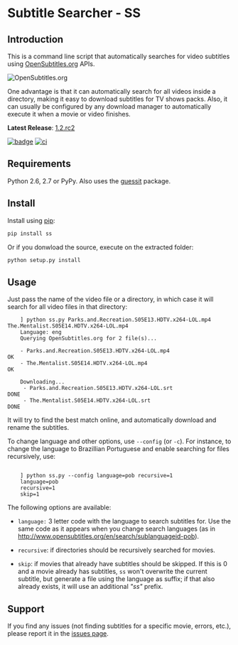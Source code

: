 # Subtitle Searcher - SS #

## Introduction ##

This is a command line script that automatically searches for video 
subtitles using [OpenSubtitles.org](http://www.opensubtitles.org ) APIs.

![OpenSubtitles.org](http://static.opensubtitles.org/gfx/logo-transparent.png)

One advantage is that it can automatically search for all videos inside a directory, making it 
easy to download subtitles for TV shows packs. Also, it can usually be configured by any download 
manager to automatically execute it when a movie or video finishes.

**Latest Release**: [1.2.rc2](https://github.com/nicoddemus/ss/releases/tag/1.2.rc2)

[![badge](https://pypip.in/d/ss/badge.png)](https://crate.io/packages/ss) [![ci](https://secure.travis-ci.org/nicoddemus/ss.png?branch=master)](https://travis-ci.org/nicoddemus/ss)

## Requirements ##

Python 2.6, 2.7 or PyPy.
Also uses the [guessit](https://github.com/wackou/guessit) package.

## Install ##

Install using [pip](http://www.pip-installer.org):

```bash
pip install ss
```

Or if you donwload the source, execute on the extracted folder:

```bash
python setup.py install
```

## Usage ##

Just pass the name of the video file or a directory, in which case it will
search for all video files in that directory:

```
    ] python ss.py Parks.and.Recreation.S05E13.HDTV.x264-LOL.mp4 The.Mentalist.S05E14.HDTV.x264-LOL.mp4
    Language: eng
    Querying OpenSubtitles.org for 2 file(s)...
    
    - Parks.and.Recreation.S05E13.HDTV.x264-LOL.mp4                       OK
    - The.Mentalist.S05E14.HDTV.x264-LOL.mp4                              OK
    
    Downloading...
     - Parks.and.Recreation.S05E13.HDTV.x264-LOL.srt                      DONE
     - The.Mentalist.S05E14.HDTV.x264-LOL.srt                             DONE
``` 

It will try to find the best match online, and automatically download and rename the subtitles.

To change language and other options, use `--config` (or `-c`). For instance, to change 
the language to Brazillian Portuguese and enable searching for files recursively, use:

```

    ] python ss.py --config language=pob recursive=1
    language=pob
    recursive=1
    skip=1
```

The following options are available:

* `language:` 3 letter code with the language to search subtitles for. Use the same code as it 
  appears when you change search languages (as in http://www.opensubtitles.org/en/search/sublanguageid-pob).

* `recursive`: if directories should be recursively searched for movies.

* `skip`: if movies that already have subtitles should be skipped. If this is 0 and a movie 
  already has subtitles, `ss` won't overwrite the current subtitle, but generate a file using
  the language as suffix; if that also already exists, it will use an additional *"ss"* prefix.


## Support ##

If you find any issues (not finding subtitles for a specific movie, errors, etc.), please report it in the 
[issues page](https://github.com/nicoddemus/ss/issues).



